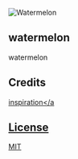 ![Watermelon](https://socialify.git.ci/FireStreaker2/Watermelon/image?description=1&font=Raleway&forks=1&issues=1&logo=https%3A%2F%2Fwatermelon.firestreaker2.gq%2Ffavicon.png&name=1&owner=1&pattern=Signal&pulls=1&stargazers=1&theme=Dark)

## watermelon
watermelon

## Credits
<a href="https://thispersondoesnotexist.xyz/">inspiration</a

## License
<a href="https://github.com/FireStreaker2/FireStreaker2/blob/main/LICENSE">MIT</a>